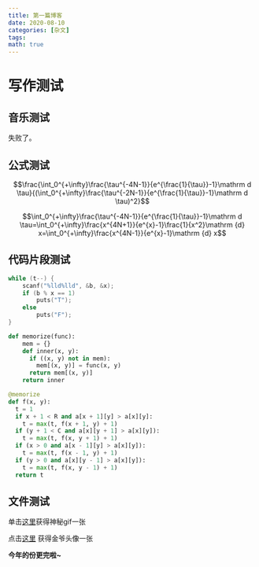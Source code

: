 ```yaml
--- 
title: 第一篇博客
date: 2020-08-10
categories: [杂文]
tags: 
math: true
---
```


# 写作测试

## 音乐测试

失败了。

## 公式测试 

$$\frac{\int_0^{+\infty}\frac{\tau^{-4N-1}}{e^{\frac{1}{\tau}}-1}\mathrm d \tau}{(\int_0^{+\infty}\frac{\tau^{-2N-1}}{e^{\frac{1}{\tau}}-1}\mathrm d \tau)^2}$$

$$\int_0^{+\infty}\frac{\tau^{-4N-1}}{e^{\frac{1}{\tau}}-1}\mathrm d \tau=\int_0^{+\infty}\frac{x^{4N+1}}{e^{x}-1}\frac{1}{x^2}\mathrm {d} x=\int_0^{+\infty}\frac{x^{4N-1}}{e^{x}-1}\mathrm {d} x$$

## 代码片段测试

```cpp
while (t--) {
    scanf("%lld%lld", &b, &x);
    if (b % x == 1)
        puts("T");
    else
        puts("F");
}
```

```python
def memorize(func):
    mem = {}
    def inner(x, y):
      if ((x, y) not in mem):
        mem[(x, y)] = func(x, y)
      return mem[(x, y)]
    return inner

@memorize
def f(x, y):
  t = 1
  if x + 1 < R and a[x + 1][y] > a[x][y]:
    t = max(t, f(x + 1, y) + 1)
  if (y + 1 < C and a[x][y + 1] > a[x][y]):
    t = max(t, f(x, y + 1) + 1)
  if (x > 0 and a[x - 1][y] > a[x][y]):
    t = max(t, f(x - 1, y) + 1)
  if (y > 0 and a[x][y - 1] > a[x][y]):
    t = max(t, f(x, y - 1) + 1)
  return t
```

## 文件测试

单击[这里](/assets/img/tom.gif)获得神秘gif一张

点击[这里](/assets/img/jhy.jpg) 获得金爷头像一张 

**今年的份更完啦~**
